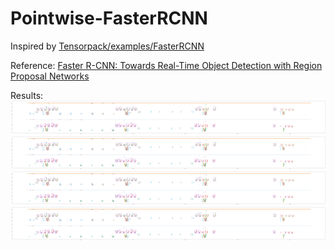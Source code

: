 # Pointwise-FasterRCNN

Inspired by [Tensorpack/examples/FasterRCNN](https://github.com/tensorpack/tensorpack/tree/master/examples/FasterRCNN)


Reference: [Faster R-CNN: Towards Real-Time Object Detection with Region Proposal Networks](https://arxiv.org/abs/1506.01497)

Results:
![result1](https://github.com/boboofan/Rail-Inspection/blob/master/myplot1.png)
![result2](https://github.com/boboofan/Rail-Inspection/blob/master/myplot2.png)
![result3](https://github.com/boboofan/Rail-Inspection/blob/master/myplot3.png)
![result4](https://github.com/boboofan/Rail-Inspection/blob/master/myplot4.png)
